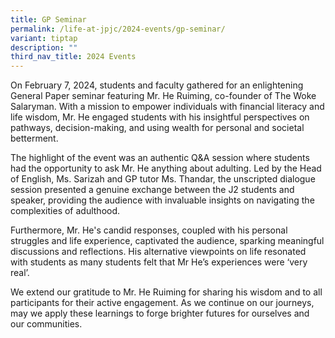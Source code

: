 ```yaml
---
title: GP Seminar
permalink: /life-at-jpjc/2024-events/gp-seminar/
variant: tiptap
description: ""
third_nav_title: 2024 Events
---
```

<p>On February 7, 2024, students and faculty gathered for an enlightening
General Paper seminar featuring Mr. He Ruiming, co-founder of The Woke
Salaryman. With a mission to empower individuals with financial literacy
and life wisdom, Mr. He engaged students with his insightful perspectives
on pathways, decision-making, and using wealth for personal and societal
betterment.</p>
<p>The highlight of the event was an authentic Q&amp;A session where students
had the opportunity to ask Mr. He anything about adulting. Led by the Head
of English, Ms. Sarizah and GP tutor Ms. Thandar, the unscripted dialogue
session presented a genuine exchange between the J2 students and speaker,
providing the audience with invaluable insights on navigating the complexities
of adulthood.</p>
<p>Furthermore, Mr. He's candid responses, coupled with his personal struggles
and life experience, captivated the audience, sparking meaningful discussions
and reflections. His alternative viewpoints on life resonated with students
as many students felt that Mr He’s experiences were ‘very real’.</p>
<p>We extend our gratitude to Mr. He Ruiming for sharing his wisdom and to
all participants for their active engagement. As we continue on our journeys,
may we apply these learnings to forge brighter futures for ourselves and
our communities.</p>
<p>
<br>
</p>